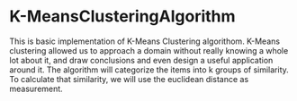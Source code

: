 # K-MeansClusteringAlgorithm
This is basic implementation of K-Means Clustering algorithom. K-Means clustering allowed us to approach a domain without really knowing a whole lot about it, and draw conclusions and even design a useful application around it.
The algorithm will categorize the items into k groups of similarity. To calculate that similarity, we will use the euclidean distance as measurement.
